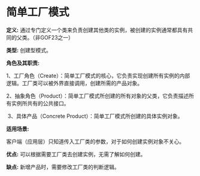 # 简单工厂模式

**定义:**  通过专门定义一个类来负责创建其他类的实例，被创建的实例通常都具有共同的父类。（非GOF23之一）

**类型:** 创建型模式。

**角色及其职责:**

​	1、工厂角色（Create）：简单工厂模式的核心，它负责实现创建所有实例的内部逻辑。工厂类可以被外界直接调用，创建所需的产品对象。

​	2、抽象角色（Product）：简单工厂模式所创建的所有对象的父类，它负责描述所有实例所共有的公共接口。

​	3、具体产品（Concrete Product）：简单工厂模式所创建的具体实例对象。

**适用场景:**

​	客户端（应用层）只知道传入工厂类的参数，对于如何创建实例对象不关心。

**优点:** 可以根据需要工厂类去创建实例，无需了解如何创建。

**缺点:** 新增产品时，需要修改工厂类的判断逻辑。

